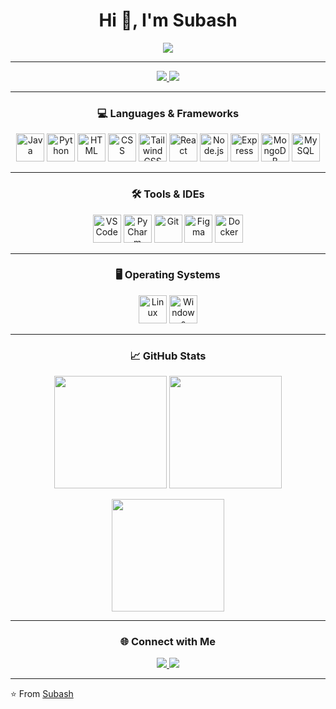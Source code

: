 <h1 align="center">Hi 👋, I'm Subash</h1>

<p align="center">
  <img src="https://readme-typing-svg.herokuapp.com?size=22&center=true&vCenter=true&width=500&lines=Full+Stack+Developer" />
</p>

---

<p align="center">
  <a href="https://www.linkedin.com/in/subash365/" target="_blank">
    <img src="https://img.shields.io/badge/LinkedIn-Connect-blue?logo=linkedin&logoColor=white&style=for-the-badge"/>
  </a>
  <a href="mailto:subashprasanna66@gmail.com">
    <img src="https://img.shields.io/badge/Email-Contact-c14438?logo=gmail&logoColor=white&style=for-the-badge"/>
  </a>
</p>

---

<h3 align="center">💻 Languages & Frameworks</h3>
<p align="center">
  <img src="https://cdn.jsdelivr.net/gh/devicons/devicon/icons/java/java-original.svg" height="45" alt="Java"/>
  <img src="https://cdn.jsdelivr.net/gh/devicons/devicon/icons/python/python-original.svg" height="45" alt="Python"/>
  <img src="https://cdn.jsdelivr.net/gh/devicons/devicon/icons/html5/html5-original.svg" height="45" alt="HTML"/>
  <img src="https://cdn.jsdelivr.net/gh/devicons/devicon/icons/css3/css3-original.svg" height="45" alt="CSS"/>
  <img src="https://cdn.jsdelivr.net/gh/devicons/devicon/icons/tailwindcss/tailwindcss-plain.svg" height="45" alt="Tailwind CSS"/>
  <img src="https://cdn.jsdelivr.net/gh/devicons/devicon/icons/react/react-original.svg" height="45" alt="React"/>
  <img src="https://cdn.jsdelivr.net/gh/devicons/devicon/icons/nodejs/nodejs-original.svg" height="45" alt="Node.js"/>
  <img src="https://cdn.jsdelivr.net/gh/devicons/devicon/icons/express/express-original.svg" height="45" alt="Express"/>
  <img src="https://cdn.jsdelivr.net/gh/devicons/devicon/icons/mongodb/mongodb-original.svg" height="45" alt="MongoDB"/>
  <img src="https://cdn.jsdelivr.net/gh/devicons/devicon/icons/mysql/mysql-original.svg" height="45" alt="MySQL"/>
</p>

---

<h3 align="center">🛠️ Tools & IDEs</h3>
<p align="center">
  <img src="https://cdn.jsdelivr.net/gh/devicons/devicon/icons/vscode/vscode-original.svg" height="45" alt="VS Code"/>
  <img src="https://cdn.jsdelivr.net/gh/devicons/devicon/icons/pycharm/pycharm-original.svg" height="45" alt="PyCharm"/>
  <img src="https://cdn.jsdelivr.net/gh/devicons/devicon/icons/git/git-original.svg" height="45" alt="Git"/>
  <img src="https://cdn.jsdelivr.net/gh/devicons/devicon/icons/figma/figma-original.svg" height="45" alt="Figma"/>
  <img src="https://cdn.jsdelivr.net/gh/devicons/devicon/icons/docker/docker-original.svg" height="45" alt="Docker"/>
</p>

---

<h3 align="center">🖥️ Operating Systems</h3>
<p align="center">
  <img src="https://cdn.jsdelivr.net/gh/devicons/devicon/icons/linux/linux-original.svg" height="45" alt="Linux"/>
  <img src="https://cdn.jsdelivr.net/gh/devicons/devicon/icons/windows8/windows8-original.svg" height="45" alt="Windows"/>
</p>

---

<h3 align="center">📈 GitHub Stats</h3>
<p align="center">
  <img src="https://github-readme-stats.vercel.app/api?username=subash3650&show_icons=true&theme=radical&hide_border=true&border_radius=12" height="180"/>
  <img src="https://github-readme-stats.vercel.app/api/top-langs/?username=subash3650&layout=compact&theme=radical&hide_border=true&border_radius=12" height="180"/>
</p>

<p align="center">
  <img src="https://github-readme-streak-stats.herokuapp.com?user=subash3650&theme=radical&hide_border=true&border_radius=12" height="180"/>
</p>

---

<h3 align="center">🌐 Connect with Me</h3>
<p align="center">
  <a href="https://www.linkedin.com/in/subash365/" target="_blank">
    <img src="https://img.shields.io/badge/-LinkedIn-blue?logo=linkedin&logoColor=white&style=for-the-badge"/>
  </a>
  <a href="mailto:subashprasanna66@gmail.com">
    <img src="https://img.shields.io/badge/-Email-c14438?logo=gmail&logoColor=white&style=for-the-badge"/>
  </a>
</p>

---

⭐️ From [Subash](https://github.com/subash3650)
